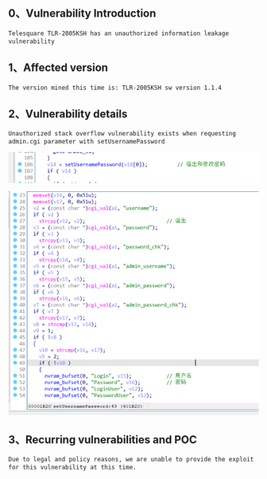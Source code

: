 ## 0、Vulnerability Introduction

```
Telesquare TLR-2005KSH has an unauthorized information leakage vulnerability
```

## 1、Affected version

```
The version mined this time is: TLR-2005KSH sw version 1.1.4
```

## 2、Vulnerability details

```
Unauthorized stack overflow vulnerability exists when requesting admin.cgi parameter with setUsernamePassword
```

![image-20250126210144622](image-20250126210144622.png)

![image-20250126210200242](image-20250126210200242.png)

## 3、Recurring vulnerabilities and POC

```
Due to legal and policy reasons, we are unable to provide the exploit for this vulnerability at this time.
```
